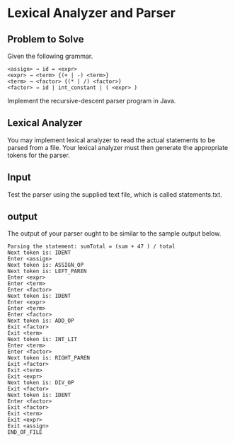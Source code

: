 # Lexical Analyzer and Parser

## Problem to Solve 

Given the following grammar.
```
<assign> → id = <expr> 
<expr> → <term> {(+ | -) <term>} 
<term> → <factor> {(* | /) <factor>} 
<factor> → id | int_constant | ( <expr> )
```
Implement the recursive-descent parser program in Java.


## Lexical Analyzer

You may implement lexical analyzer to read the actual statements to be parsed from a file. Your lexical analyzer must then generate the appropriate tokens for the parser.

## Input

Test the parser using the supplied text file, which is called statements.txt. 

## output 

The output of your parser ought to be similar to the sample output below.
```
Parsing the statement: sumTotal = (sum + 47 ) / total
Next token is: IDENT
Enter <assign>
Next token is: ASSIGN_OP
Next token is: LEFT_PAREN
Enter <expr>
Enter <term>
Enter <factor>
Next token is: IDENT
Enter <expr>
Enter <term>
Enter <factor>
Next token is: ADD_OP
Exit <factor>
Exit <term>
Next token is: INT_LIT
Enter <term>
Enter <factor>
Next token is: RIGHT_PAREN
Exit <factor>
Exit <term>
Exit <expr>
Next token is: DIV_OP
Exit <factor>
Next token is: IDENT
Enter <factor>
Exit <factor>
Exit <term>
Exit <expr>
Exit <assign>
END_OF_FILE
```